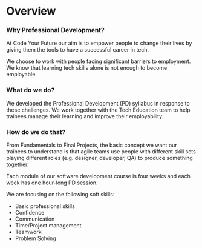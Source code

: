 # Overview

### Why Professional Development?

At Code Your Future our aim is to empower people to change their lives by giving them the tools to have a successful career in tech.

We choose to work with people facing significant barriers to employment. We know that learning tech skills alone is not enough to become employable.

### What do we do?

We developed the Professional Development (PD) syllabus in response to these challenges. We work together with the Tech Education team to help trainees manage their learning and improve their employability.

### How do we do that?

From Fundamentals to Final Projects, the basic concept we want our trainees to understand is that agile teams use people with different skill sets playing different roles (e.g. designer, developer, QA) to produce something together.

Each module of our software development course is four weeks and each week has one hour-long PD session.

We are focusing on the following soft skills:

* Basic professional skills
* Confidence
* Communication
* Time/Project management
* Teamwork
* Problem Solving
